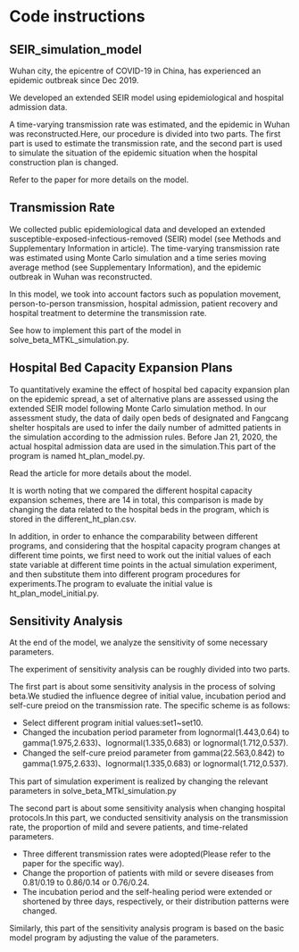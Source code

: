 Code instructions
====
SEIR_simulation_model
--------
Wuhan city, the epicentre of COVID-19 in China, has experienced an epidemic outbreak since Dec 2019.

We developed an extended SEIR model using epidemiological and hospital admission data. 

A time-varying transmission rate was estimated, and the epidemic in Wuhan was reconstructed.Here, our procedure is divided into two parts. The first part is used to estimate the transmission rate, and the second part is used to simulate the situation of the epidemic situation when the hospital construction plan is changed.

Refer to the paper for more details on the model.

Transmission Rate 
-----
We collected public epidemiological data and developed an extended susceptible-exposed-infectious-removed (SEIR) model (see Methods and Supplementary Information in article). The time-varying transmission rate was estimated using Monte Carlo simulation and a time series moving average method (see Supplementary Information), and the epidemic outbreak in Wuhan was reconstructed.

In this model, we took into account factors such as population movement, person-to-person transmission, hospital admission, patient recovery and hospital treatment to determine the transmission rate.

See how to implement this part of the model in solve_beta_MTKL_simulation.py.

Hospital Bed Capacity Expansion Plans
-----
To quantitatively examine the effect of hospital bed capacity expansion plan on the epidemic spread, a set of alternative plans are assessed using the extended SEIR model following Monte Carlo simulation method. In our assessment study, the data of daily open beds of designated and Fangcang shelter hospitals are used to infer the daily number of admitted patients in the simulation according to the admission rules. Before Jan 21, 2020, the actual hospital admission data are used in the simulation.This part of the program is named ht_plan_model.py.

Read the article for more details about the model.

It is worth noting that we compared the different hospital capacity expansion schemes, there are 14 in total, this comparison is made by changing the data related to the hospital beds in the program, which is stored in the different_ht_plan.csv.

In addition, in order to enhance the comparability between different programs, and considering that the hospital capacity program changes at different time points, we first need to work out the initial values of each state variable at different time points in the actual simulation experiment, and then substitute them into different program procedures for experiments.The program to evaluate the initial value is ht_plan_model_initial.py.

Sensitivity Analysis
-------
At the end of the model, we analyze the sensitivity of some necessary parameters.

The experiment of sensitivity analysis can be roughly divided into two parts.

The first part is about some sensitivity analysis in the process of solving beta.We studied the influence degree of initial value, incubation period and self-cure preiod on the transmission rate. The specific scheme is as follows:
* Select different program initial values:set1~set10.
* Changed the incubation period parameter from lognormal(1.443,0.64) to gamma(1.975,2.633)、lognormal(1.335,0.683) or lognormal(1.712,0.537).
* Changed the self-cure preiod parameter from gamma(22.563,0.842) to gamma(1.975,2.633)、lognormal(1.335,0.683) or lognormal(1.712,0.537).

This part of simulation experiment is realized by changing the relevant parameters in solve_beta_MTkl_simulation.py

The second part is about some sensitivity analysis when changing hospital protocols.In this part, we conducted sensitivity analysis on the transmission rate, the proportion of mild and severe patients, and time-related parameters.
* Three different transmission rates were adopted(Please refer to the paper for the specific way).
* Change the proportion of patients with mild or severe diseases from 0.81/0.19 to 0.86/0.14 or 0.76/0.24.
* The incubation period and the self-healing period were extended or shortened by three days, respectively, or their distribution patterns were changed.

Similarly, this part of the sensitivity analysis program is based on the basic model program by adjusting the value of the parameters.




